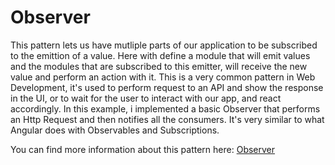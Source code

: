 # Observer

This pattern lets us have mutliple parts of our application to be subscribed to the emittion of a value. Here with define a module that will emit values and the modules that are subscribed to this emitter, will receive the new value and perform an action with it. This is a very common pattern in Web Development, it's used to perform request to an API and show the response in the UI, or to wait for the user to interact with our app, and react accordingly.
  In this example, i implemented a basic Observer that performs an Http Request and then notifies all the consumers. It's very similar to what Angular does with Observables and Subscriptions.
  
  You can find more information about this pattern here: [Observer](https://en.wikipedia.org/wiki/Observer_pattern)
